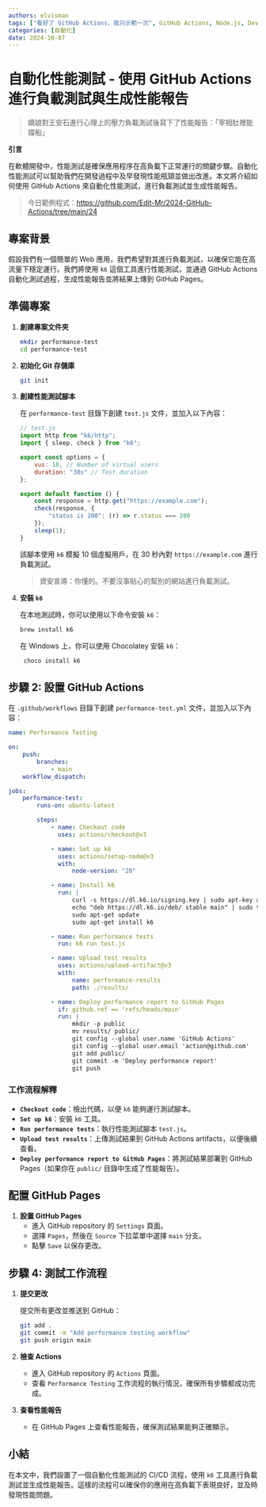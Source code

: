 ```yaml
---
authors: elvismao
tags: ["看好了 GitHub Actions，我只示範一次", GitHub Actions, Node.js, DevOps]
categories: [自動化]
date: 2024-10-07
---
```


# 自動化性能測試 - 使用 GitHub Actions 進行負載測試與生成性能報告

> 嬌娘對王安石進行心理上的壓力負載測試後寫下了性能報告：「宰相肚裡能撐船」

**引言**

在軟體開發中，性能測試是確保應用程序在高負載下正常運行的關鍵步驟。自動化性能測試可以幫助我們在開發過程中及早發現性能瓶頸並做出改進。本文將介紹如何使用 GitHub Actions 來自動化性能測試，進行負載測試並生成性能報告。

> 今日範例程式：<https://github.com/Edit-Mr/2024-GitHub-Actions/tree/main/24>

## 專案背景

假設我們有一個簡單的 Web 應用，我們希望對其進行負載測試，以確保它能在高流量下穩定運行。我們將使用 `k6` 這個工具進行性能測試，並通過 GitHub Actions 自動化測試過程，生成性能報告並將結果上傳到 GitHub Pages。

## 準備專案

1. **創建專案文件夾**

    ```bash
    mkdir performance-test
    cd performance-test
    ```

2. **初始化 Git 存儲庫**

    ```bash
    git init
    ```

3. **創建性能測試腳本**

    在 `performance-test` 目錄下創建 `test.js` 文件，並加入以下內容：

    ```javascript
    // test.js
    import http from "k6/http";
    import { sleep, check } from "k6";

    export const options = {
        vus: 10, // Number of virtual users
        duration: "30s" // Test duration
    };

    export default function () {
        const response = http.get("https://example.com");
        check(response, {
            "status is 200": (r) => r.status === 200
        });
        sleep(1);
    }
    ```

    該腳本使用 `k6` 模擬 10 個虛擬用戶，在 30 秒內對 `https://example.com` 進行負載測試。

    > 資安宣導：你懂的。不要沒事貼心的幫別的網站進行負載測試。

4. **安裝 `k6`**

    在本地測試時，你可以使用以下命令安裝 `k6`：

    ```bash
    brew install k6
    ```

    在 Windows 上，你可以使用 Chocolatey 安裝 `k6`：

    ```bash
     choco install k6
    ```

## 步驟 2: 設置 GitHub Actions

在 `.github/workflows` 目錄下創建 `performance-test.yml` 文件，並加入以下內容：

```yaml
name: Performance Testing

on:
    push:
        branches:
            - main
    workflow_dispatch:

jobs:
    performance-test:
        runs-on: ubuntu-latest

        steps:
            - name: Checkout code
              uses: actions/checkout@v3

            - name: Set up k6
              uses: actions/setup-node@v3
              with:
                  node-version: "20"

            - name: Install k6
              run: |
                  curl -s https://dl.k6.io/signing.key | sudo apt-key add -
                  echo "deb https://dl.k6.io/deb/ stable main" | sudo tee /etc/apt/sources.list.d/k6.list
                  sudo apt-get update
                  sudo apt-get install k6

            - name: Run performance tests
              run: k6 run test.js

            - name: Upload test results
              uses: actions/upload-artifact@v3
              with:
                  name: performance-results
                  path: ./results/

            - name: Deploy performance report to GitHub Pages
              if: github.ref == 'refs/heads/main'
              run: |
                  mkdir -p public
                  mv results/ public/
                  git config --global user.name 'GitHub Actions'
                  git config --global user.email 'action@github.com'
                  git add public/
                  git commit -m 'Deploy performance report'
                  git push
```

### 工作流程解釋

- **`Checkout code`**：檢出代碼，以便 `k6` 能夠運行測試腳本。
- **`Set up k6`**：安裝 `k6` 工具。
- **`Run performance tests`**：執行性能測試腳本 `test.js`。
- **`Upload test results`**：上傳測試結果到 GitHub Actions artifacts，以便後續查看。
- **`Deploy performance report to GitHub Pages`**：將測試結果部署到 GitHub Pages（如果你在 `public/` 目錄中生成了性能報告）。

## 配置 GitHub Pages

1. **設置 GitHub Pages**
    - 進入 GitHub repository 的 `Settings` 頁面。
    - 選擇 `Pages`，然後在 `Source` 下拉菜單中選擇 `main` 分支。
    - 點擊 `Save` 以保存更改。

## 步驟 4: 測試工作流程

1. **提交更改**

    提交所有更改並推送到 GitHub：

    ```bash
    git add .
    git commit -m "Add performance testing workflow"
    git push origin main
    ```

2. **檢查 Actions**
    - 進入 GitHub repository 的 `Actions` 頁面。
    - 查看 `Performance Testing` 工作流程的執行情況，確保所有步驟都成功完成。

3. **查看性能報告**
    - 在 GitHub Pages 上查看性能報告，確保測試結果能夠正確顯示。

## 小結

在本文中，我們設置了一個自動化性能測試的 CI/CD 流程，使用 `k6` 工具進行負載測試並生成性能報告。這樣的流程可以確保你的應用在高負載下表現良好，並及時發現性能問題。
